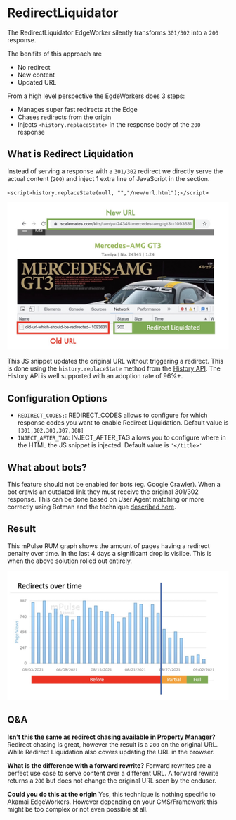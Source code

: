 # RedirectLiquidator
The RedirectLiquidator EdgeWorker silently transforms `301/302` into a `200` response.

The benifits of this approach are
* No redirect
* New content
* Updated URL

From a high level perspective the EgdeWorkers does 3 steps:
* Manages super fast redirects at the Edge
* Chases redirects from the origin
* Injects `<history.replaceState>` in the response body of the `200` response

## What is Redirect Liquidation
Instead of serving a response with a `301/302` redirect we directly serve the actual content (`200`) and inject 1 extra line of JavaScript in the <head> section. 

`<script>history.replaceState(null, "","/new/url.html");</script>`
  
  ![Redirect Liquidation in action](redirect-liquidation.jpg)


This JS snippet updates the original URL without triggering a redirect. This is done using the `history.replaceState` method from the [History API](https://developer.mozilla.org/en-US/docs/Web/API/History/replaceState). The History API is well supported with an adoption rate of 96%+.
  
## Configuration Options
  
* `REDIRECT_CODES;`: REDIRECT_CODES allows to configure for which response codes you want to enable Redirect Liquidation. Default value is `[301,302,303,307,308]`
* `INJECT_AFTER_TAG`: INJECT_AFTER_TAG allows you to configure where in the HTML the JS snippet is injected. Default value is `'</title>'`

## What about bots?

This feature should not be enabled for bots (eg. Google Crawler). When a bot crawls an outdated link they must receive the original 301/302 response.
This can be done based on User Agent matching or more correctly using Botman and the technique [described here](https://developer.akamai.com/blog/2020/02/25/improve-performance-and-seo-tuning-crawlers).
  
## Result
  
This mPulse RUM graph shows the amount of pages having a redirect penalty over time. In the last 4 days a significant drop is visilbe. This is when the above solution rolled out entirely.

![mPulse RUM showing a decrease in requests having a redirect overhead](redirect-liquidation-rum.jpg)
  
## Q&A
**Isn’t this the same as redirect chasing available in Property Manager?**
Redirect chasing is great, however the result is a `200` on the original URL. While Redirect Liquidation also covers updating the URL in the browser.

**What is the difference with a forward rewrite?**
Forward rewrites are a perfect use case to serve content over a different URL. A forward rewrite returns a `200` but does not change the original URL seen by the enduser.

**Could you do this at the origin**
Yes, this technique is nothing specific to Akamai EdgeWorkers. However depending on your CMS/Framework this might be too complex or not even possible at  all.

